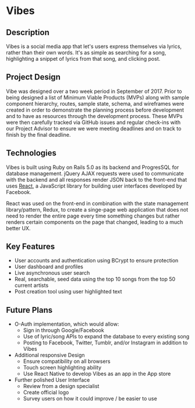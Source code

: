 # Vibes
## Description
Vibes is a social media app that let's users express themselves via lyrics,
rather than their own words. It's as simple as searching for a song,
highlighting a snippet of lyrics from that song, and clicking post.

## Project Design
Vibe was designed over a two week period in September of 2017. Prior to
being designed a list of Minimum Viable Products (MVPs) along with sample
component hierarchy, routes, sample state, schema, and wireframes were
created in order to demonstrate the planning process before development and
to have as resources through the development process. These MVPs were then carefully tracked via GitHub issues and regular check-ins with our Project Advisor to ensure we were meeting deadlines and on track to finish by the
final deadline.

## Technologies
Vibes is built using Ruby on Rails 5.0 as its backend and ProgresSQL for
database management. jQuery AJAX requests were used to communicate with
the backend and all responses render JSON back to the front-end that uses [React](https://reactjs.org/), a JavaScript library for building
user interfaces developed by Facebook.

React was used on the front-end in combination with the state management
library/pattern, Redux, to create a singe-page web application
that does not need to render the entire page every time something changes
but rather renders certain components on the page that changed, leading to
a much better UX.

## Key Features
  + User accounts and authentication using BCrypt to ensure protection
  + User dashboard and profiles
  + Live asynchronous user search
  + Real, searchable, seed data using the top 10 songs from the top 50 current artists
  + Post creation tool using user highlighted text

## Future Plans
  + O-Auth implementation, which would allow:
    + Sign in through Google/Facebook
    + Use of lyric/song APIs to expand the database to every existing song
    + Posting to Facebook, Twitter, Tumblr, and/or Instagram in addition to Vibes
  + Additional responsive Design
    + Ensure compatibility on all browsers
    + Touch screen highlighting ability
    + Use React Native to develop Vibes as an app in the App store
  + Further polished User Interface
    + Review from a design specialist
    + Create official logo
    + Survey users on how it could improve / be easier to use 
